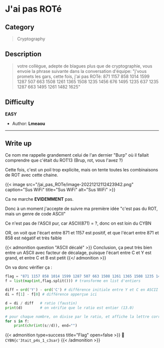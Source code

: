 # J'ai pas ROTé


## Category

> Cryptography

## Description

> votre collègue, adepte de blagues plus que de cryptographie, vous envoie la phrase suivante dans la conversation d'équipe: "j'vous promets les gars, cette fois, j'ai pas ROTé: 871 1157 858 1014 1599 1287 507 663 1508 1261 1365 1508 1235 1456 676 1495 1235 637 1235 1287 663 1495 1261 1482 1625"

## Difficulty

**EASY**

- Author: **Lmeaou**
---

## Write up

Ce nom me rappelle grandement celui de l'an dernier "Burp" où il fallait comprendre que c'était du ROT13 (Brup, rot, vous l'avez ?)

Cette fois, c'est un poil trop explicite, mais on tente toutes les combinaisons de ROT avec cette chaine.

{{< image src="/jai_pas_ROTe/image-20221212112423942.png" caption="Sus WiFi" title="Sus WiFi" alt="Sus WiFi" >}}

Ca ne marche **EVIDEMMENT** pas. 


Donc à un moment j'accepte de suivre ma première idée "c'est pas du ROT, mais un genre de code ASCII"

Ce n'est pas de l'ASCII pur, car ASCII(871) = ?, donc on est loin du CYBN

OR, on voit que l'écart entre 871 et 1157 est positif, et que l'écart entre 871 et 858 est négatif et très faible

{{< admonition question "ASCII décalé" >}}
Conclusion, ça peut très bien entre un ASCII avec facteur de décalage, puisque l'écart entre C et Y est grand, et entre C et B est petit
{{</ admonition >}}

On va donc vérifier ça :

```py
flag = "871 1157 858 1014 1599 1287 507 663 1508 1261 1365 1508 1235 1456 676 1495 1235 637 1235 1287 663 1495 1261 1482 1625"
f = list(map(int,flag.split())) # transforme en list d'entiers

diff = ord('Y') - ord('C') # différence initiale entre Y et C en ASCII
di = f[1] - f[0] # différence apperçue ici

d = di / diff   # ratio (faustin)
print(d)        # on vérifie que le ratio est entier (13.0)

# pour chaque nombre, on divise par le ratio, et affiche la lettre correspondante
for s in f:
	print(chr(int(s//d)), end="")
```

{{< admonition type=success title="Flag" open=false >}}
:triangular_flag_on_post: `CYBN{c'3tait_p4s_1_c3sar}`
{{< /admonition >}}

